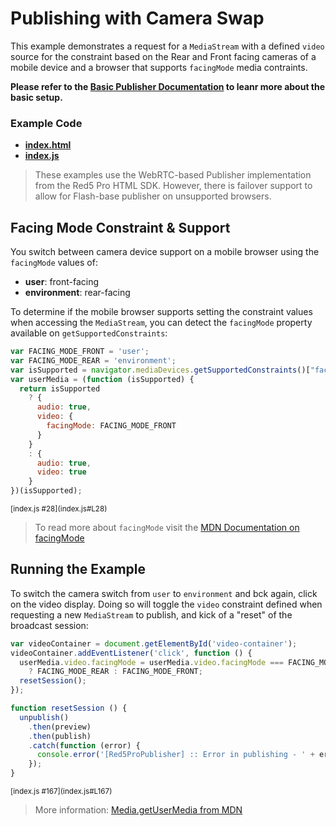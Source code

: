 # Publishing with Camera Swap
This example demonstrates a request for a `MediaStream` with a defined `video` source for the constraint based on the Rear and Front facing cameras of a mobile device and a browser that supports `facingMode` media contraints.

**Please refer to the [Basic Publisher Documentation](../publish/README.md) to leanr more about the basic setup.**

### Example Code
- **[index.html](index.html)**
- **[index.js](index.js)**

> These examples use the WebRTC-based Publisher implementation from the Red5 Pro HTML SDK. However, there is failover support to allow for Flash-base publisher on unsupported browsers.

## Facing Mode Constraint & Support
You switch between camera device support on a mobile browser using the `facingMode` values of:

* **user**: front-facing
* **environment**: rear-facing

To determine if the mobile browser supports setting the constraint values when accessing the `MediaStream`, you can detect the `facingMode` property available on `getSupportedConstraints`:

```js
var FACING_MODE_FRONT = 'user';
var FACING_MODE_REAR = 'environment';
var isSupported = navigator.mediaDevices.getSupportedConstraints()["facingMode"];
var userMedia = (function (isSupported) {
  return isSupported
    ? {
      audio: true,
      video: {
        facingMode: FACING_MODE_FRONT
      }
    }
    : {
      audio: true,
      video: true
    }
})(isSupported);
```

<sup>
[index.js #28](index.js#L28)
</sup>

> To read more about `facingMode` visit the [MDN Documentation on facingMode](https://developer.mozilla.org/en-US/docs/Web/API/MediaTrackSupportedConstraints/facingMode)

## Running the Example
To switch the camera switch from `user` to `environment` and bck again, click on the video display. Doing so will toggle the `video` constraint defined when requesting a new `MediaStream` to publish, and kick of a "reset" of the broadcast session:

```js
var videoContainer = document.getElementById('video-container');
videoContainer.addEventListener('click', function () {
  userMedia.video.facingMode = userMedia.video.facingMode === FACING_MODE_FRONT
    ? FACING_MODE_REAR : FACING_MODE_FRONT;
  resetSession();
});

function resetSession () {
  unpublish()
    .then(preview)
    .then(publish)
    .catch(function (error) {
      console.error('[Red5ProPublisher] :: Error in publishing - ' + error);
    });
}
```

<sup>
[index.js #167](index.js#L167)
</sup>

> More information: [Media.getUserMedia from MDN](https://developer.mozilla.org/en-US/docs/Web/API/MediaDevices/getUserMedia)
